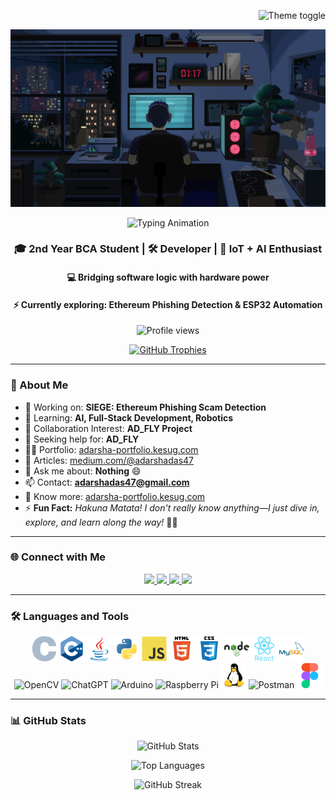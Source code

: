 <!-- ✨ Adarsha Das GitHub Profile README -->

<!-- 🌗 Theme Toggle Button (Bulb) -->
<p align="right">
  <picture>
    <source srcset="https://img.shields.io/badge/Theme-Light-yellow?style=for-the-badge&logo=javascript&logoColor=black" media="(prefers-color-scheme: dark)">
    <img src="https://img.shields.io/badge/Theme-Dark-blue?style=for-the-badge&logo=github&logoColor=white" alt="Theme toggle" />
  </picture>
</p>

<!-- 🎬 GIF HEADER -->
<p align="center">
  <img src="assets/images/codeing_space.gif" alt="coding gif" width="600" />
</p>

<!-- 👋 INTRO -->

<p align="center">
  <img src="https://readme-typing-svg.herokuapp.com?font=Fira+Code&weight=700&size=36&duration=3000&pause=1000&color=00FFFF&center=true&vCenter=true&width=600&lines=Hi+👋%2C+I'm+Adarsha" alt="Typing Animation" />
</p>

<!--<h1 align="center">Hi 👋, I'm Adarsha</h1> -->
<h3 align="center">🎓 2nd Year BCA Student | 🛠️ Developer | 📡 IoT + AI Enthusiast</h3>
<h4 align="center">💻 Bridging software logic with hardware power</h4>
<h4 align="center">⚡ Currently exploring: Ethereum Phishing Detection & ESP32 Automation</h4>

<!-- 👁️ Profile Views -->
<p align="center">
  <img src="https://komarev.com/ghpvc/?username=ideal24&label=Profile%20views&color=0e75b6&style=flat" alt="Profile views" />
</p>

<!-- 🏆 GitHub Trophies -->
<p align="center">
  <a href="https://github.com/ryo-ma/github-profile-trophy">
    <img src="https://github-profile-trophy.vercel.app/?username=ideal24&theme=dracula&margin-w=15&margin-h=15&animation=slideIn" alt="GitHub Trophies" />
  </a>
</p>

---

### 🚀 About Me

- 🔭 Working on: **SIEGE: Ethereum Phishing Scam Detection**
- 🌱 Learning: **AI, Full-Stack Development, Robotics**
- 👯 Collaboration Interest: **AD_FLY Project**
- 🤝 Seeking help for: **AD_FLY**
- 👨‍💻 Portfolio: [adarsha-portfolio.kesug.com](https://adarsha-portfolio.kesug.com/)
- 📝 Articles: [medium.com/@adarshadas47](https://medium.com/@adarshadas47)
- 💬 Ask me about: **Nothing** 😄
- 📫 Contact: **adarshadas47@gmail.com**
- 📄 Know more: [adarsha-portfolio.kesug.com](https://adarsha-portfolio.kesug.com/)
- ⚡ **Fun Fact:** *Hakuna Matata! I don't really know anything—I just dive in, explore, and learn along the way!* 🌊🧠

---

### 🌐 Connect with Me

<p align="center">
  <a href="https://linkedin.com/in/adarsha%20das" target="_blank">
    <img src="https://img.shields.io/badge/-LinkedIn-blue?style=for-the-badge&logo=linkedin&logoColor=white" />
  </a>
  <a href="https://fb.com/adarsha%20das" target="_blank">
    <img src="https://img.shields.io/badge/-Facebook-1877F2?style=for-the-badge&logo=facebook&logoColor=white" />
  </a>
  <a href="https://instagram.com/adarsha_d0s" target="_blank">
    <img src="https://img.shields.io/badge/-Instagram-E4405F?style=for-the-badge&logo=instagram&logoColor=white" />
  </a>
  <a href="https://medium.com/@adarshadas47" target="_blank">
    <img src="https://img.shields.io/badge/-Medium-000000?style=for-the-badge&logo=medium&logoColor=white" />
  </a>
</p>

---

### 🛠️ Languages and Tools

<p align="center">

  <!-- 💻 Programming Languages -->
  <img src="https://raw.githubusercontent.com/devicons/devicon/master/icons/c/c-original.svg" alt="C" width="40" height="40" />
  <img src="https://raw.githubusercontent.com/devicons/devicon/master/icons/cplusplus/cplusplus-original.svg" alt="C++" width="40" height="40" />
  <img src="https://raw.githubusercontent.com/devicons/devicon/master/icons/java/java-original.svg" alt="Java" width="40" height="40" />
  <img src="https://raw.githubusercontent.com/devicons/devicon/master/icons/python/python-original.svg" alt="Python" width="40" height="40" />
  <img src="https://raw.githubusercontent.com/devicons/devicon/master/icons/javascript/javascript-original.svg" alt="JavaScript" width="40" height="40" />

  <!-- 🌐 Web Development -->
  <img src="https://raw.githubusercontent.com/devicons/devicon/master/icons/html5/html5-original-wordmark.svg" alt="HTML5" width="40" height="40" />
  <img src="https://raw.githubusercontent.com/devicons/devicon/master/icons/css3/css3-original-wordmark.svg" alt="CSS3" width="40" height="40" />
  <img src="https://raw.githubusercontent.com/devicons/devicon/master/icons/nodejs/nodejs-original-wordmark.svg" alt="Node.js" width="40" height="40" />
  <img src="https://raw.githubusercontent.com/devicons/devicon/master/icons/react/react-original-wordmark.svg" alt="React" width="40" height="40" />
  <img src="https://raw.githubusercontent.com/devicons/devicon/master/icons/mysql/mysql-original-wordmark.svg" alt="MySQL" width="40" height="40" />

  <!-- 🤖 AI / ML / Vision -->
  <img src="https://www.vectorlogo.zone/logos/opencv/opencv-icon.svg" alt="OpenCV" width="40" height="40" />
  <img src="https://img.icons8.com/ios/452/chatgpt.png" alt="ChatGPT" width="40" height="40" />

  <!-- 📡 IoT & Embedded -->
  <img src="https://cdn.worldvectorlogo.com/logos/arduino-1.svg" alt="Arduino" width="40" height="40" />
  <img src="https://upload.wikimedia.org/wikipedia/en/c/cb/Raspberry_Pi_Logo.svg" alt="Raspberry Pi" width="40" height="40" />





  <!-- 🔧 Tools & Platforms -->
  <img src="https://raw.githubusercontent.com/devicons/devicon/master/icons/linux/linux-original.svg" alt="Linux" width="40" height="40" />
  <img src="https://www.vectorlogo.zone/logos/getpostman/getpostman-icon.svg" alt="Postman" width="40" height="40" />
  <img src="https://raw.githubusercontent.com/devicons/devicon/master/icons/figma/figma-original.svg" alt="Figma" width="40" height="40" />
</p>

---

### 📊 GitHub Stats

<p align="center">
  <img src="https://github-readme-stats.vercel.app/api?username=ideal24&show_icons=true&theme=tokyonight" alt="GitHub Stats" />
</p>

<p align="center">
  <img src="https://github-readme-stats.vercel.app/api/top-langs/?username=ideal24&layout=compact&theme=tokyonight" alt="Top Languages" />
</p>

<p align="center">
  <img src="https://github-readme-streak-stats.herokuapp.com/?user=ideal24&theme=tokyonight" alt="GitHub Streak" />
</p>
